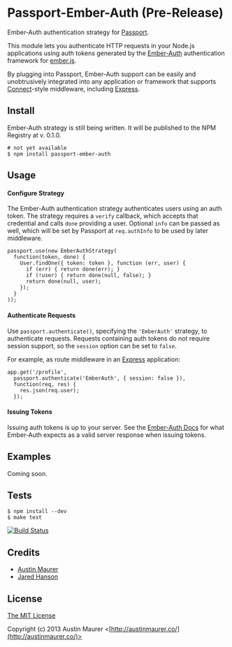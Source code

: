 # Passport-Ember-Auth (Pre-Release)

Ember-Auth authentication strategy for [Passport](https://github.com/jaredhanson/passport).

This module lets you authenticate HTTP requests in your Node.js applications 
using auth tokens generated by the [Ember-Auth](https://github.com/heartsentwined/ember-auth) 
authentication framework for [ember.js](http://emberjs.com). 

By plugging into Passport, Ember-Auth support can be easily and unobtrusively
integrated into any application or framework that supports
[Connect](http://www.senchalabs.org/connect/)-style middleware, including
[Express](http://expressjs.com/).

## Install

Ember-Auth strategy is still being written. It will be published to the NPM Registry at v. 0.1.0.

    # not yet available
    $ npm install passport-ember-auth

## Usage

#### Configure Strategy

The Ember-Auth authentication strategy authenticates users using an auth
token. The strategy requires a `verify` callback, which accepts that
credential and calls `done` providing a user.  Optional `info` can be passed as well, 
which will be set by Passport at `req.authInfo` to be used by later middleware.

    passport.use(new EmberAuthStrategy(
      function(token, done) {
        User.findOne({ token: token }, function (err, user) {
          if (err) { return done(err); }
          if (!user) { return done(null, false); }
          return done(null, user);
        });
      }
    ));

#### Authenticate Requests

Use `passport.authenticate()`, specifying the `'EmberAuth'` strategy, to
authenticate requests.  Requests containing auth tokens do not require session
support, so the `session` option can be set to `false`.

For example, as route middleware in an [Express](http://expressjs.com/)
application:

    app.get('/profile', 
      passport.authenticate('EmberAuth', { session: false }),
      function(req, res) {
        res.json(req.user);
      });

#### Issuing Tokens

Issuing auth tokens is up to your server. See the [Ember-Auth Docs](http://ember-auth.herokuapp.com/docs) for what Ember-Auth expects 
as a valid server response when issuing tokens.

## Examples

Coming soon.
<!-- For a complete, working example, refer to the [EmberAuth example](https://github.com/inerd89/passport-ember-auth/tree/master/examples/ember-auth). -->

## Tests

    $ npm install --dev
    $ make test

[![Build Status](https://secure.travis-ci.org/inerd89/passport-ember-auth.png)](http://travis-ci.org/inerd89/passport-ember-auth)

## Credits

  - [Austin Maurer](http://github.com/inerd89)
  - [Jared Hanson](http://github.com/jaredhanson)

## License

[The MIT License](http://opensource.org/licenses/MIT)

Copyright (c) 2013 Austin Maurer <[http://austinmaurer.co/](http://austinmaurer.co/)>
